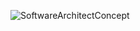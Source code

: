 ![SoftwareArchitectConcept](http://www.plantuml.com/plantuml/png/JO_1IWGn38RlUOgVFQcmFi6ohE3TmtWJaT9cdB3JfBIPmoBpxhQYO0w1yFtauxyq3zMtl9ABhundBglTCgjZjWhHldDmCSLqQywPLfuTRgZokJYIL8u3arfY74wdAVU7PJ7by_c0q92k-2BWZxzCUD9KJTBWWuo9belfqBuzF8PonTrl2Cst97R__XFSYNOITQvpY8nNs-BoqM9bLlf_78zTInVMrAjz0m00)

